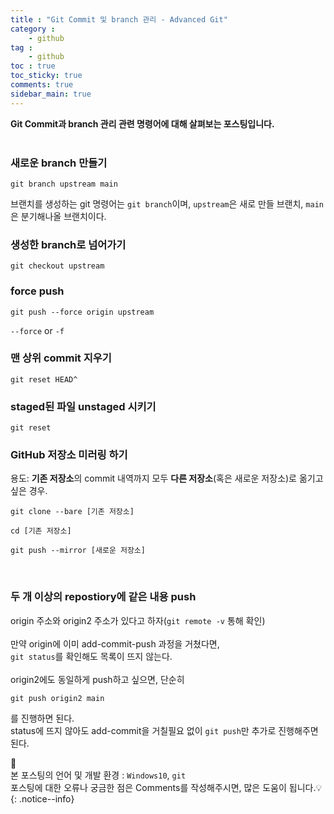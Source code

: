 ```yaml
---
title : "Git Commit 및 branch 관리 - Advanced Git"
category :
    - github
tag :
    - github
toc : true
toc_sticky: true
comments: true
sidebar_main: true
---
```


**Git Commit과 branch 관리 관련 명령어에 대해 살펴보는 포스팅입니다.**<br><br>

### 새로운 branch 만들기
```
git branch upstream main
```
브랜치를 생성하는 git 명령어는 `git branch`이며, `upstream`은 새로 만들 브랜치, `main`은 분기해나올 브랜치이다.

### 생성한 branch로 넘어가기
```
git checkout upstream
```

### force push
```
git push --force origin upstream
```
`--force` or `-f`

### 맨 상위 commit 지우기
```
git reset HEAD^
```

### staged된 파일 unstaged 시키기
```
git reset
```

### GitHub 저장소 미러링 하기
용도: **기존 저장소**의 commit 내역까지 모두 **다른 저장소**(혹은 새로운 저장소)로 옮기고 싶은 경우.
```
git clone --bare [기존 저장소] 
``` 
```
cd [기존 저장소]
```
```
git push --mirror [새로운 저장소]
```
<br>

### 두 개 이상의 repostiory에 같은 내용 push
origin 주소와 origin2 주소가 있다고 하자(`git remote -v` 통해 확인)<br><br>
만약 origin에 이미 add-commit-push 과정을 거쳤다면,<br>
`git status`를 확인해도 목록이 뜨지 않는다.<br><br>
origin2에도 동일하게 push하고 싶으면, 단순히
```
git push origin2 main
```
를 진행하면 된다.<br>
status에 뜨지 않아도 add-commit을 거칠필요 없이 `git push`만 추가로 진행해주면 된다.



📣<br>
본 포스팅의 언어 및 개발 환경 : `Windows10`, `git`<br>
포스팅에 대한 오류나 궁금한 점은 Comments를 작성해주시면, 많은 도움이 됩니다.💡
{: .notice--info}